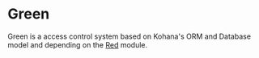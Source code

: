 # Green

Green is a access control system based on Kohana's ORM and Database model and depending on the [Red](https://github.com/davidstutz/kohana-red) module.